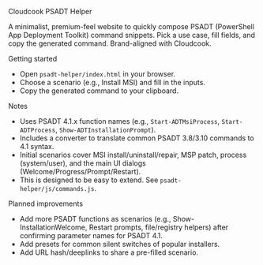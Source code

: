 Cloudcook PSADT Helper

A minimalist, premium-feel website to quickly compose PSADT (PowerShell App Deployment Toolkit) command snippets. Pick a use case, fill fields, and copy the generated command. Brand-aligned with Cloudcook.

Getting started
- Open `psadt-helper/index.html` in your browser.
- Choose a scenario (e.g., Install MSI) and fill in the inputs.
- Copy the generated command to your clipboard.

Notes
- Uses PSADT 4.1.x function names (e.g., `Start-ADTMsiProcess`, `Start-ADTProcess`, `Show-ADTInstallationPrompt`).
- Includes a converter to translate common PSADT 3.8/3.10 commands to 4.1 syntax.
- Initial scenarios cover MSI install/uninstall/repair, MSP patch, process (system/user), and the main UI dialogs (Welcome/Progress/Prompt/Restart).
- This is designed to be easy to extend. See `psadt-helper/js/commands.js`.

Planned improvements
- Add more PSADT functions as scenarios (e.g., Show-InstallationWelcome, Restart prompts, file/registry helpers) after confirming parameter names for PSADT 4.1.
- Add presets for common silent switches of popular installers.
- Add URL hash/deeplinks to share a pre-filled scenario.
